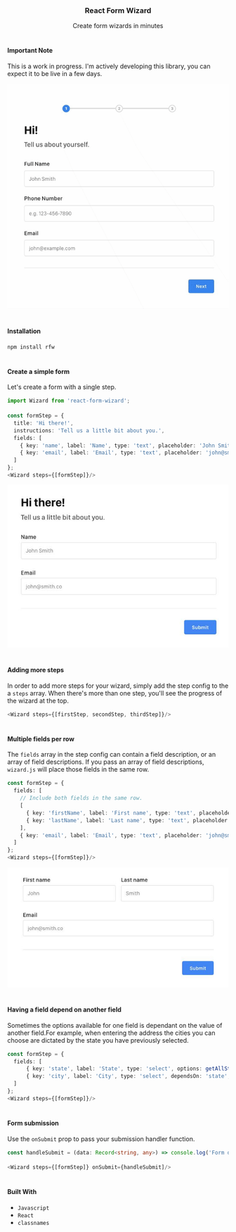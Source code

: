 <h3 align="center">React Form Wizard</h3>
<p align="center">Create form wizards in minutes</p>
<h1></h1>

#### Important Note 
This is a work in progress. I'm actively developing this library, you can expect it to be live in a few days.

<p align="center">
  <img src="https://github.com/ngonzalvez/react-form-wizard/blob/main/images/demo.gif" alt="RFW Demo"/>
</p>
<h1></h1>


#### Installation
```sh
npm install rfw
```
<h1></h1>

#### Create a simple form
Let's create a form with a single step.

```typescript
import Wizard from 'react-form-wizard';

const formStep = {
  title: 'Hi there!',
  instructions: 'Tell us a little bit about you.',
  fields: [
    { key: 'name', label: 'Name', type: 'text', placeholder: 'John Smith' },
    { key: 'email', label: 'Email', type: 'text', placeholder: 'john@smith.co' },
  ]
};
<Wizard steps={[formStep]}/>
```
<p align="center">
  <img src="https://github.com/ngonzalvez/react-form-wizard/blob/main/images/simple-form.jpg" alt="Simple form"/>
</p>
<h1></h1>

#### Adding more steps
In order to add more steps for your wizard, simply add the step config to the a `steps` array. When there's more than one step, you'll see the progress of the wizard at the top.

```typescript
<Wizard steps={[firstStep, secondStep, thirdStep]}/>
```
<h1></h1>

#### Multiple fields per row
The `fields` array in the step config can contain a field description, or an array of field descriptions. If you pass an array of field descriptions, `wizard.js` will place those fields in the same row.
```typescript
const formStep = {
  fields: [
    // Include both fields in the same row.
    [
      { key: 'firstName', label: 'First name', type: 'text', placeholder: 'John' },
      { key: 'lastName', label: 'Last name', type: 'text', placeholder: 'Smith' },
    ],
    { key: 'email', label: 'Email', type: 'text', placeholder: 'john@smith.co' },
  ]
};
<Wizard steps={[formStep]}/>
```
<p align="center">
  <img src="https://github.com/ngonzalvez/react-form-wizard/blob/main/images/multiple-fields-per-row.jpg" alt="Multiple fields per row"/>
</p>
<h1></h1>

#### Having a field depend on another field
Sometimes the options available for one field is dependant on the value of another field.For example, when entering the address the cities you can choose are dictated by the state you have previously selected. 
```typescript
const formStep = {
  fields: [
      { key: 'state', label: 'State', type: 'select', options: getAllStates() },
      { key: 'city', label: 'City', type: 'select', dependsOn: 'state', options: (data) => getAllCitiesByState(data.state) },
  ]
};
<Wizard steps={[formStep]}/>
```
<h1></h1>

#### Form submission
Use the `onSubmit` prop to pass your submission handler function.

```typescript
const handleSubmit = (data: Record<string, any>) => console.log('Form data:', data);

<Wizard steps={[formStep]} onSubmit={handleSubmit]/>
```
<h1></h1>

#### Built With
- `Javascript`
- `React`
- `classnames`
